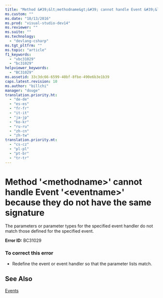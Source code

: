```yaml
---
title: "Method &#39;&lt;methodname&gt;&#39; cannot handle Event &#39;&lt;eventname&gt;&#39; because they do not have the same signature"
ms.custom: ""
ms.date: "10/13/2016"
ms.prod: "visual-studio-dev14"
ms.reviewer: ""
ms.suite: ""
ms.technology: 
  - "devlang-csharp"
ms.tgt_pltfrm: ""
ms.topic: "article"
f1_keywords: 
  - "vbc31029"
  - "bc31029"
helpviewer_keywords: 
  - "BC31029"
ms.assetid: 33c3dc66-6599-40bf-8fbe-490e6b3e1b39
caps.latest.revision: 10
ms.author: "billchi"
manager: "douge"
translation.priority.ht: 
  - "de-de"
  - "es-es"
  - "fr-fr"
  - "it-it"
  - "ja-jp"
  - "ko-kr"
  - "ru-ru"
  - "zh-cn"
  - "zh-tw"
translation.priority.mt: 
  - "cs-cz"
  - "pl-pl"
  - "pt-br"
  - "tr-tr"
---
```

# Method &#39;&lt;methodname&gt;&#39; cannot handle Event &#39;&lt;eventname&gt;&#39; because they do not have the same signature
The parameters or parameter types for the specified event handler do not match those defined for the specified event.  
  
 **Error ID:** BC31029  
  
### To correct this error  
  
-   Redefine the event or event handler so that the parameter lists match.  
  
## See Also  
 [Events](../Topic/Events%20\(Visual%20Basic\).md)